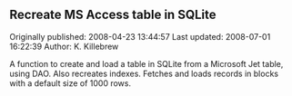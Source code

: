 ## Recreate MS Access table in SQLite

Originally published: 2008-04-23 13:44:57
Last updated: 2008-07-01 16:22:39
Author: K. Killebrew

A function to create and load a table in SQLite from a Microsoft Jet table, using DAO.  Also recreates indexes.  Fetches and loads records in blocks with a default size of 1000 rows.